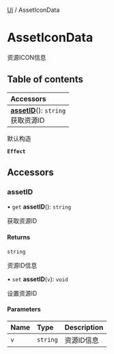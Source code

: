 [Ui](../groups/Core.Ui.md) / AssetIconData

# AssetIconData <Badge type="tip" text="Class" /> <Score text="AssetIconData" />

资源ICON信息

## Table of contents

| Accessors |
| :-----|
| **[assetID](mw.AssetIconData.md#assetid)**(): `string` <br> 获取资源ID|

默认构造

**`Effect`**


## Accessors

### assetID <Score text="assetID" /> 

• `get` **assetID**(): `string` <Badge type="tip" text="client" />

获取资源ID


#### Returns

`string`

资源ID信息

• `set` **assetID**(`v`): `void` <Badge type="tip" text="client" />

设置资源ID


#### Parameters

| Name | Type | Description |
| :------ | :------ | :------ |
| `v` | `string` | 资源ID信息 |

